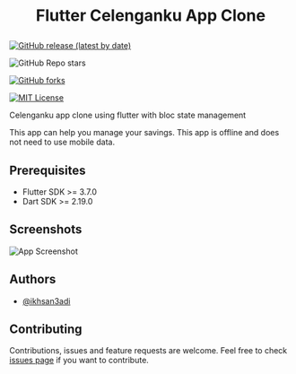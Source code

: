 # <p align="center">Flutter Celenganku App Clone</p>

[![GitHub release (latest by date)](https://img.shields.io/github/v/release/ikhsan3adi/flutter_celenganku_app_clone)](https://github.com/ikhsan3adi/flutter-celenganku-clone/releases)

![GitHub Repo stars](https://img.shields.io/github/stars/ikhsan3adi/flutter_celenganku_app_clone?style=social)

[![GitHub forks](https://img.shields.io/github/forks/ikhsan3adi/flutter_celenganku_app_clone?style=social)](https://github.com/ikhsan3adi/flutter-celenganku-clone/fork)

[![MIT License](https://img.shields.io/badge/License-MIT-green.svg)](https://github.com/ikhsan3adi/flutter-celenganku-clone/blob/master/LICENSE)

Celenganku app clone using flutter with bloc state management

This app can help you manage your savings. This app is offline and does not need to use mobile data.


## Prerequisites

- Flutter SDK >= 3.7.0
- Dart SDK >= 2.19.0


## Screenshots

![App Screenshot](https://github.com/ikhsan3adi/flutter_celenganku_app_clone/raw/master/screenshots/screenshot-1.png)


## Authors

- [@ikhsan3adi](https://www.github.com/ikhsan3adi)


## Contributing

Contributions, issues and feature requests are welcome.
Feel free to check [issues page](https://github.com/ikhsan3adi/flutter_celenganku_app_clone/issues) if you want to contribute.

